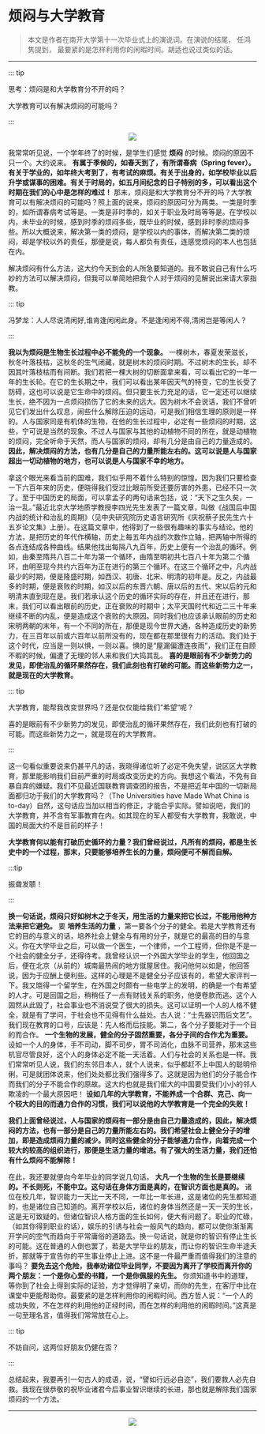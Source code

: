 # 烦闷与大学教育

<views/>

> 本文是作者在南开大学第十一次毕业式上的演说词。在演说的结尾， 任鸿隽提到， 最要紧的是怎样利用你的闲暇时间。胡适也说过类似的话。

---

::: tip

思考：烦闷是和大学教育分不开的吗？

大学教育可以有解决烦闷的可能吗？

:::

<center><img src="https://ss0.bdstatic.com/70cFvHSh_Q1YnxGkpoWK1HF6hhy/it/u=1961421944,1408131772&fm=26&gp=0.jpg"></center>

我常常听见说，一个学年终了的时候，是学生们感觉 **烦闷** 的时候。烦闷的原因不只一个。大约说来。 **有属于季候的，如春天到了，有所谓春病（Spring fever）。有关于学业的，如年终大考到了，有考试的麻烦。有关于出身的，如学校毕业以后升学或谋事的困难。有关于时局的，如五月间纪念的日子特别的多，可以看出这个时期在我们的心中是怎样的难过！** 那末，烦闷是和大学教育分不开的吗？大学教育可以有解决烦闷的可能吗？照上面的说来，烦闷的原因可分为两类。一类是时季的，如所谓春病考试等是。一类是非时季的，如关于职业及时局等等是。在学校以内，未毕业的时候，感到时季的烦闷多些，既毕业的时候，感到非时季的烦闷多些。所以大概说来，解决第一类的烦闷，是学校以内的事体，而解决第二类的烦闷，却是学校以外的责任，那便是说，每人都负有责任，连感觉烦闷的本人也包括在内。

解决烦闷有什么方法，这大约今天到会的人所急要知道的。我不敢说自己有什么巧妙的方法可以解决烦闷，但我可以单简地把我个人对于烦闷的见解说出来请大家指教。

::: tip

冯梦龙：人人尽说清闲好,谁肯逢闲闲此身。不是逢闲闲不得,清闲岂是等闲人？

:::

**我以为烦闷是生物生长过程中必不能免的一个现象。** 一棵树木，春夏发荣滋长，秋冬叶落枝枯，这秋冬的生气闭藏，就是树木的烦闷时期。不过树木的生长，却不因其叶落枝枯而有间断。我们若把一棵大树的切断面拿来看，可以看出它的一年一年的生长轮。在它的生长期之中，我们可以看出某年因天气的特变，它的生长受了防碍，这也可以说是它生命中的烦闷。但只要生长力充足的话，它一定还可以继续生长，绝不因为一点烦闷损伤了它的未来的远大。因为树木不会说话，我们不曾听见它们发出什么叹息，闹些什么解除压迫的运动，可是我们相信生理的原则是一样的。人与国家同是有机体的生物，在他的生长过程中，必定有一些烦闷的时期，这些，宁可说是当然的现象。不过人与国家与其他的动植物不同的所在，就是动植物的烦闷，完全听命于天然，而人与国家的烦闷，却有几分是由自己的力量造成的。 **因此，解决烦闷的方法，也有几分是自己的力量所能左右的。这可以说是人与国家超出一切动植物的地方，也可以说是人与国家不幸的地方。**

拿这个眼光来看当前的国难，我们似乎用不着什么特别的惊惶。因为我们只要检查一下六百年来的历史，便晓得我们受过比眼前所受还要厉害的外患，已经不只一次了。至于中国历史的局面，可以拿孟子的两句话来包括，说：“天下之生久矣，一治一乱。”最近北京大学地质学教授李四光先生发表了一篇文章，叫做《战国后中国内战的统计和治乱的周期》（见中央研究院历史语言研究所《庆祝蔡孑民先生六十五岁论文集》上册）。在这篇文章中，他得到了一些很有趣味的事实与结论。他的方法，是把历史的年代作横轴，历史上每五年内战的次数作立轴，把两轴中所得的各点连结成各种曲线。结果他找出每隔八九百年，历史上便有一个治乱的循环。例如，由秦至隋共八百二十年为第一个循环，由隋至明初共七百八十年为第二个循环，由明至现今共约六百年为正在进行的第三个循环。在这三个循环之中，凡内战最少的时期，便是隆盛时期，如西汉、初唐、北宋、明清的初年是。反之，内战最多的时期，便是衰败的时期，如汉以后的东晋六朝、唐以后的五代、宋以后的元和明清末直到现在是。我们若承认这个历史的循环实际的存在，并且还在进行，那末，我们可以看出眼前的历史，正在衰败的时期中；太平天国时代和近二三十年来继续不断的内乱，便是造成这个衰败的大原因。同时我们也应该承认眼前的历史和宋明两朝的末年，有一个不同的所在，那便是现今世界大通，各种造成历史的新势力，在三百年以前或六百年以前所没有的，现在都在那里很有力的活动。我们处于这个时代，应当是一则以惧，一则以喜。惧的是“屋漏偏遭连夜雨”，我们正在自顾不暇的时候，偏遭了无理的邻人来和我们大捣其乱。 **喜的是眼前有不少新势力的发见，即使治乱的循环果然存在，我们此刻也有打破的可能。而这些新势力之一，就是现在的大学教育。**

::: tip

大学教育，能帮我改变世界吗？还是仅仅能给我们”希望“呢？

喜的是眼前有不少新势力的发见，即使治乱的循环果然存在，我们此刻也有打破的可能。而这些新势力之一，就是现在的大学教育。

:::

这一句看似重要说来仍甚平凡的话，我晓得诸位听了必定不免失望，说区区大学教育，那里能影响我们目前严重的时局或改变历史的方向。我想这个看法，不免有自暴自弃的嫌疑。我们不见最近国联教育调查团的报告，不是把近年中国的一切新局面都归功于我们的大学教育吗？（The Universities have Made What China is to-day）自然，这句话应当加以相当的修正，才能合乎实际。譬如说吧，我们的大学教育，并不含有军事教育在内。如其现在的军人都受有大学教育，我敢说，中国的局面大约不是目前的样子！

**大学教育何以能有打破历史循环的力量？我们曾经说过，凡所有的烦闷，都是生长史中的一个过程，那末，只要能够培养生长的力量，烦闷便可不解而自解。**

:::tip

振聋发聩！

:::

**换一句话说，烦闷只好如树木之于冬天，用生活的力量来把它长过，不能用他种方法来把它避免。** 要 **培养生活的力量** ，第一要各个分子的健全。若是大学教育还有它的目的与意义的话，培养社会上健全与有用的分子，就是它的最高的目的与意义。你在大学毕业之后，可以做一个医生，一个律师，一个工程师，但你是不是一个社会的健全分子，还得待考。我曾经认识一个外国大学毕业的学生，他回国之后，便在北京（从前的）城南最热闹的地方僦屋居住。我问他何以如是，他回答说，因为于应酬上便利些。这样的心理是不是健全分子应该有的，希望大家评判一下。我又晓得一个留学生，在外国之时颇有一些电学上的发明，的确是一个有希望的人才。可是回国之后，稍稍任了一点有财钱关系的职务，他便卷款而逃。这个人固然从此毁了，社会事业也不消说受了很大的损失。这可以证明一个人的人格不健全，就是有了学问，于社会也不见得有什么益处。古人说：“士先器识而后文艺”。我们现在教育的口号，应该是：先人格而后技能。第二，各个分子要能对于一个目的而合作。 **一个生物的发展，健全的分子固然重要，各分子间的合作尤为重要。** 设如一个人的身体，手不司动，脚不司步，胃不司消化，血脉不司营养，那末这些机官尽管良好，这个人的身体必定不能一天活着。人们与社会的关系也是一样。我们常常听见人说，我们的东邻日本人，就个人说来，似乎都赶不上中国人的聪明伶俐，可是就团体说来，他们处处都比我们强得多了。这就是因为他们的分子能合作而我们的分子不能合作的原故。这大约也就是我们偌大的中国要受我们小小的邻人欺凌的一个最大原因吧！ **设如几年的大学教育，不能养成一个合群、克己、向一个较大的目的而通力合作的习惯，我们可以说他的大学教育是一个完全的失败！**

**我们上面曾经说过，人与国家的烦闷有一部分是由自己力量造成的，因此，解决烦闷的方法，也有一部分是自己的力量所能左右的。我们希望社会上健全分子的增加，即是造成烦闷力量的减少。同时这些健全的分子能够通力合作，向着完成一个较大的较高的组织进行，那便是生活力量的增进。有了强大的生活力量，我们还怕有什么烦闷不能解除！**

在此，我还要就便向今年毕业的同学说几句话。 **大凡一个生物的生长是要继续的。不长则死，不能中立。这句话在身体方面是真的，在智识方面也是真的。** 诸位在校几年，智识能力一天比一天不同，一年比一年长进，这是诸位的先生都知道的，也是诸位自己知道的。离开学校以后，诸位的身体当然还是一天一天的生长，这是无可致疑的。但诸位智识人格方面的生长如何，便大有问题了。职业的忙碌，（如其你得到职业的话），娱乐的引诱与社会一般风气的趋向，都可以使你渐渐离开学问的空气而趋向于平常庸俗的道路去。换一句话说，就是你的智识有停止生长的可能。这在普通的人倒也罢了，若是大学毕业的朋友，而让你的智识生命半途夭折，那就等于宣告你的平生事业停止上进。这不是一件最严重而值得我们的注意的事吗？ **要免去这个危险，我奉劝诸位毕业同学，不要因为离开了学校而离开你的两个朋友：一个是你心爱的书籍，一个是你佩服的先生。** 你须知道书中的道理，等你到了社会上得到实际的证验，方才觉得明了亲切，而你的先生，在客厅中比在课堂中更能帮助你。最要紧的是怎样利用你的闲暇时间。西方哲人说：“一个人的成功失败，不在怎样的利用他的正经时间，而在怎样的利用他的闲暇时间。”这真是一句至理名言，值得我们常常放在心上。

::: tip

不妨自问，这两位好朋友仍健在否？

:::

总结起来，我要再引一句古人的成语，说，“譬如行远必自迩”，我们要救人必先自救。我现在很恭敬的祝毕业诸君今后事业智识继续的长进，那也就是解除我们国家烦闷的一个方法。

---

<center><img src="https://ss0.bdstatic.com/70cFvHSh_Q1YnxGkpoWK1HF6hhy/it/u=1202265291,1230049551&fm=26&gp=0.jpg"></center>


<valine/>
